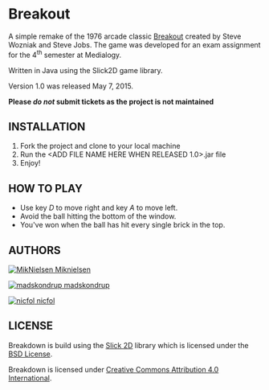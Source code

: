 # Breakout

A simple remake of the 1976 arcade classic [Breakout](https://en.wikipedia.org/wiki/Breakout_(video_game)) created by Steve Wozniak and Steve Jobs. The game was developed for an exam assignment for the 4<sup>th</sup> semester at Medialogy.

Written in Java using the Slick2D game library.

Version 1.0 was released May 7, 2015.

**Please *do not* submit tickets as the project is not maintained**

## INSTALLATION

1. Fork the project and clone to your local machine
2. Run the <ADD FILE NAME HERE WHEN RELEASED 1.0>.jar file
3. Enjoy!

## HOW TO PLAY

* Use key *D* to move right and key *A* to move left.
* Avoid the ball hitting the bottom of the window.
* You've won when the ball has hit every single brick in the top.

## AUTHORS

[![MikNielsen](https://avatars0.githubusercontent.com/u/11420498?v=3&s=32) Miknielsen](https://github.com/Miknielsen)

[![madskondrup](http://findicons.com/files/icons/941/web_design/32/user_business.png) madskondrup](https://github.com/madskondrup)

[![nicfol](https://avatars3.githubusercontent.com/u/11005695?v=3&s=32) nicfol](https://github.com/nicfol)

## LICENSE
Breakdown is build using the [Slick 2D](http://slick.ninjacave.com/) library which is licensed under the [BSD License](http://slick.ninjacave.com/license/).

Breakdown is licensed under [Creative Commons Attribution 4.0 International](https://creativecommons.org/licenses/by/4.0/).
